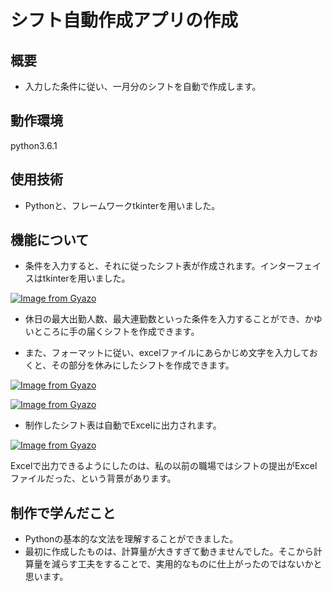 # シフト自動作成アプリの作成

## 概要
- 入力した条件に従い、一月分のシフトを自動で作成します。

## 動作環境
python3.6.1

## 使用技術
- Pythonと、フレームワークtkinterを用いました。

## 機能について
- 条件を入力すると、それに従ったシフト表が作成されます。インターフェイスはtkinterを用いました。

[![Image from Gyazo](https://i.gyazo.com/69512bda0b2970b76b54caed8feec910.gif)](https://gyazo.com/69512bda0b2970b76b54caed8feec910)

- 休日の最大出勤人数、最大連勤数といった条件を入力することができ、かゆいところに手の届くシフトを作成できます。

- また、フォーマットに従い、excelファイルにあらかじめ文字を入力しておくと、その部分を休みにしたシフトを作成できます。

[![Image from Gyazo](https://i.gyazo.com/f59d89b5b0b28630c9be374f0653b48c.gif)](https://gyazo.com/f59d89b5b0b28630c9be374f0653b48c)

[![Image from Gyazo](https://i.gyazo.com/fb61cb41c103a4f0bbac3fbdd68737d2.gif)](https://gyazo.com/fb61cb41c103a4f0bbac3fbdd68737d2)

- 制作したシフト表は自動でExcelに出力されます。

[![Image from Gyazo](https://i.gyazo.com/302be05ee3a24fe64ddfd421a3284759.gif)](https://gyazo.com/302be05ee3a24fe64ddfd421a3284759)

Excelで出力できるようにしたのは、私の以前の職場ではシフトの提出がExcelファイルだった、という背景があります。

## 制作で学んだこと
- Pythonの基本的な文法を理解することができました。
- 最初に作成したものは、計算量が大きすぎて動きませんでした。そこから計算量を減らす工夫をすることで、実用的なものに仕上がったのではないかと思います。
